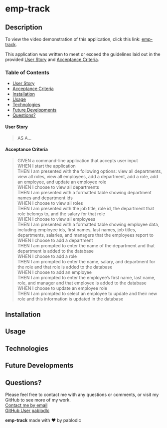 # emp-track

## Description
To view the video demonstration of this application, click this link: [emp-track](link).

This application was written to meet or exceed the guidelines laid out in the provided [User Story](#User%20Story) and [Acceptance Criteria](#Acceptance%20Criteria).

### Table of Contents
- [User Story](#User%20Story)
- [Acceptance Criteria](#Acceptance%20Criteria)
- [Installation](#Installation)
- [Usage](#Usage)
- [Technologies](#Technologies)
- [Future Developments](#Future%20Developments)
- [Questions?](#Questions)

#### User Story
> AS A...

#### Acceptance Criteria
>GIVEN a command-line application that accepts user input  
WHEN I start the application  
THEN I am presented with the following options: view all departments, view all roles, view all employees, add a department,   add a role, add an employee, and update an employee role  
WHEN I choose to view all departments  
THEN I am presented with a formatted table showing department names and department ids  
WHEN I choose to view all roles  
THEN I am presented with the job title, role id, the department that role belongs to, and the salary for that role  
WHEN I choose to view all employees  
THEN I am presented with a formatted table showing employee data, including employee ids, first names, last names, job   titles, departments, salaries, and managers that the employees report to  
WHEN I choose to add a department  
THEN I am prompted to enter the name of the department and that department is added to the database  
WHEN I choose to add a role  
THEN I am prompted to enter the name, salary, and department for the role and that role is added to the database  
WHEN I choose to add an employee  
THEN I am prompted to enter the employee’s first name, last name, role, and manager and that employee is added to the database  
WHEN I choose to update an employee role  
THEN I am prompted to select an employee to update and their new role and this information is updated in the database   

## Installation

## Usage

## Technologies

## Future Developments

## Questions?
Please feel free to contact me with any questions or comments, or visit my GitHub to see more of my work.  
[Contact me by email](mailto:pablodlc@gmail.com)    
[GitHub User pablodlc](https://github.com/pablodlc)

__emp-track__ made with ❤️ by pablodlc
